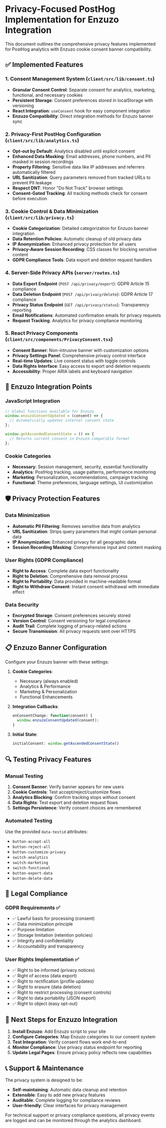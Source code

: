 # Privacy-Focused PostHog Implementation for Enzuzo Integration

This document outlines the comprehensive privacy features implemented for PostHog analytics with Enzuzo cookie consent banner compatibility.

## ✅ Implemented Features

### 1. Consent Management System (`client/src/lib/consent.ts`)
- **Granular Consent Control**: Separate consent for analytics, marketing, functional, and necessary cookies
- **Persistent Storage**: Consent preferences stored in localStorage with versioning
- **React Integration**: `useConsent` hook for easy component integration
- **Enzuzo Compatibility**: Direct integration methods for Enzuzo banner sync

### 2. Privacy-First PostHog Configuration (`client/src/lib/analytics.ts`)
- **Opt-out by Default**: Analytics disabled until explicit consent
- **Enhanced Data Masking**: Email addresses, phone numbers, and PII masked in session recordings
- **Property Filtering**: Sensitive data like IP addresses and referrers automatically filtered
- **URL Sanitization**: Query parameters removed from tracked URLs to prevent PII leakage
- **Respect DNT**: Honor "Do Not Track" browser settings
- **Consent-Gated Tracking**: All tracking methods check for consent before execution

### 3. Cookie Control & Data Minimization (`client/src/lib/privacy.ts`)
- **Cookie Categorization**: Detailed categorization for Enzuzo banner integration
- **Data Retention Policies**: Automatic cleanup of old privacy data
- **IP Anonymization**: Enhanced privacy protection for all users
- **Privacy-Aware Session Recording**: CSS classes for blocking sensitive content
- **GDPR Compliance Tools**: Data export and deletion request handlers

### 4. Server-Side Privacy APIs (`server/routes.ts`)
- **Data Export Endpoint** (`POST /api/privacy/export`): GDPR Article 15 compliance
- **Data Deletion Endpoint** (`POST /api/privacy/delete`): GDPR Article 17 compliance  
- **Privacy Status Endpoint** (`GET /api/privacy/status`): Transparency reporting
- **Email Notifications**: Automated confirmation emails for privacy requests
- **Request Tracking**: Analytics for privacy compliance monitoring

### 5. React Privacy Components (`client/src/components/PrivacyConsent.tsx`)
- **Consent Banner**: Non-intrusive banner with customization options
- **Privacy Settings Panel**: Comprehensive privacy control interface
- **Real-time Updates**: Live consent status with toggle controls
- **Data Rights Interface**: Easy access to export and deletion requests
- **Accessibility**: Proper ARIA labels and keyboard navigation

## 🔧 Enzuzo Integration Points

### JavaScript Integration
```javascript
// Global functions available for Enzuzo
window.enzuzoConsentUpdated = (consent) => {
  // Automatically updates internal consent state
};

window.getAscendedConsentState = () => {
  // Returns current consent in Enzuzo-compatible format
};
```

### Cookie Categories
- **Necessary**: Session management, security, essential functionality
- **Analytics**: PostHog tracking, usage patterns, performance monitoring
- **Marketing**: Personalization, recommendations, campaign tracking
- **Functional**: Theme preferences, language settings, UI customization

## 🛡️ Privacy Protection Features

### Data Minimization
- **Automatic PII Filtering**: Removes sensitive data from analytics
- **URL Sanitization**: Strips query parameters that might contain personal data
- **IP Anonymization**: Enhanced privacy for all geographic data
- **Session Recording Masking**: Comprehensive input and content masking

### User Rights (GDPR Compliance)
- **Right to Access**: Complete data export functionality
- **Right to Deletion**: Comprehensive data removal process
- **Right to Portability**: Data provided in machine-readable format
- **Right to Withdraw Consent**: Instant consent withdrawal with immediate effect

### Data Security
- **Encrypted Storage**: Consent preferences securely stored
- **Version Control**: Consent versioning for legal compliance
- **Audit Trail**: Complete logging of privacy-related actions
- **Secure Transmission**: All privacy requests sent over HTTPS

## 📋 Enzuzo Banner Configuration

Configure your Enzuzo banner with these settings:

1. **Cookie Categories**:
   - Necessary (always enabled)
   - Analytics & Performance 
   - Marketing & Personalization
   - Functional Enhancements

2. **Integration Callbacks**:
   ```javascript
   onConsentChange: function(consent) {
     window.enzuzoConsentUpdated(consent);
   }
   ```

3. **Initial State**:
   ```javascript
   initialConsent: window.getAscendedConsentState()
   ```

## 🔍 Testing Privacy Features

### Manual Testing
1. **Consent Banner**: Verify banner appears for new users
2. **Cookie Controls**: Test accept/reject/customize flows
3. **Analytics Blocking**: Confirm tracking stops without consent
4. **Data Rights**: Test export and deletion request flows
5. **Settings Persistence**: Verify consent choices are remembered

### Automated Testing
Use the provided `data-testid` attributes:
- `button-accept-all`
- `button-reject-all` 
- `button-customize-privacy`
- `switch-analytics`
- `switch-marketing`
- `switch-functional`
- `button-export-data`
- `button-delete-data`

## 📝 Legal Compliance

### GDPR Requirements ✅
- ✅ Lawful basis for processing (consent)
- ✅ Data minimization principle
- ✅ Purpose limitation
- ✅ Storage limitation (retention policies)
- ✅ Integrity and confidentiality
- ✅ Accountability and transparency

### User Rights Implementation ✅
- ✅ Right to be informed (privacy notices)
- ✅ Right of access (data export)
- ✅ Right to rectification (profile updates)
- ✅ Right to erasure (data deletion)
- ✅ Right to restrict processing (consent controls)
- ✅ Right to data portability (JSON export)
- ✅ Right to object (easy opt-out)

## 🚀 Next Steps for Enzuzo Integration

1. **Install Enzuzo**: Add Enzuzo script to your site
2. **Configure Categories**: Map Enzuzo categories to our consent system
3. **Test Integration**: Verify consent flows work end-to-end
4. **Monitor Compliance**: Use privacy status endpoint for reporting
5. **Update Legal Pages**: Ensure privacy policy reflects new capabilities

## 📞 Support & Maintenance

The privacy system is designed to be:
- **Self-maintaining**: Automatic data cleanup and retention
- **Extensible**: Easy to add new privacy features
- **Auditable**: Complete logging for compliance reviews
- **User-friendly**: Clear interfaces for privacy management

For technical support or privacy compliance questions, all privacy events are logged and can be monitored through the analytics dashboard.